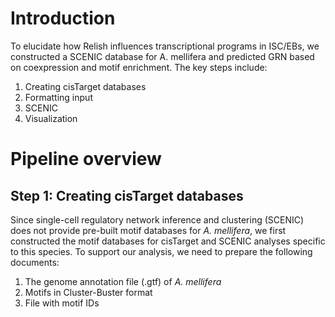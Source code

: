 # Introduction
To elucidate how Relish influences transcriptional programs in ISC/EBs, we constructed a SCENIC database for A. mellifera and predicted GRN based on coexpression and motif enrichment. The key steps include:
1. Creating cisTarget databases
2. Formatting input
3. SCENIC
4. Visualization

# Pipeline overview
## Step 1: Creating cisTarget databases
Since single-cell regulatory network inference and clustering (SCENIC) does not provide pre-built motif databases for *A. mellifera*, we first constructed the motif databases for cisTarget and SCENIC analyses specific to this species.
To support our analysis, we need to prepare the following documents:
1. The genome annotation file (.gtf) of *A. mellifera*
2. Motifs in Cluster-Buster format
3. File with motif IDs
